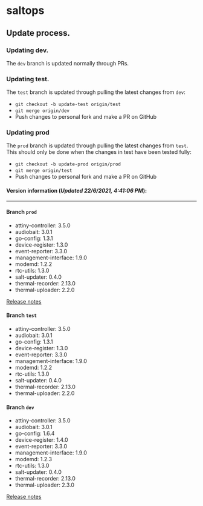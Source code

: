 # saltops

## Update process.
### Updating dev.
The `dev` branch is updated normally through PRs.
### Updating test.
The `test` branch is updated through pulling the latest changes from `dev`:
- `git checkout -b update-test origin/test`
- `git merge origin/dev`
- Push changes to personal fork and make a PR on GitHub

### Updating prod
The `prod` branch is updated through pulling the latest changes from `test`. This should only be done when the changes in test have been tested fully:
- `git checkout -b update-prod origin/prod`
- `git merge origin/test`
- Push changes to personal fork and make a PR on GitHub


#### Version information (_Updated 22/6/2021, 4:41:06 PM_):
____
#### Branch `prod`
 * attiny-controller: 3.5.0
 * audiobait: 3.0.1
 * go-config: 1.3.1
 * device-register: 1.3.0
 * event-reporter: 3.3.0
 * management-interface: 1.9.0
 * modemd: 1.2.2
 * rtc-utils: 1.3.0
 * salt-updater: 0.4.0
 * thermal-recorder: 2.13.0
 * thermal-uploader: 2.2.0

[Release notes](https://docs.cacophony.org.nz/home/release-notes-2020)
#### Branch `test`
 * attiny-controller: 3.5.0
 * audiobait: 3.0.1
 * go-config: 1.3.1
 * device-register: 1.3.0
 * event-reporter: 3.3.0
 * management-interface: 1.9.0
 * modemd: 1.2.2
 * rtc-utils: 1.3.0
 * salt-updater: 0.4.0
 * thermal-recorder: 2.13.0
 * thermal-uploader: 2.2.0
#### Branch `dev`
 * attiny-controller: 3.5.0
 * audiobait: 3.0.1
 * go-config: 1.6.4
 * device-register: 1.4.0
 * event-reporter: 3.3.0
 * management-interface: 1.9.0
 * modemd: 1.2.3
 * rtc-utils: 1.3.0
 * salt-updater: 0.4.0
 * thermal-recorder: 2.13.0
 * thermal-uploader: 2.3.0

[Release notes](https://docs.cacophony.org.nz/home/release-notes-2)
